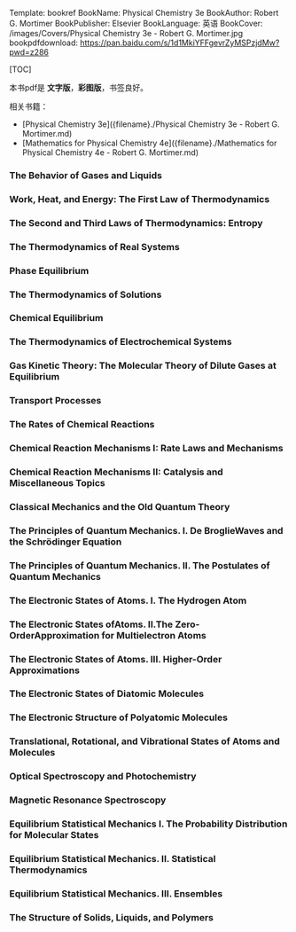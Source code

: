 Template: bookref
BookName: Physical Chemistry 3e
BookAuthor: Robert G. Mortimer
BookPublisher: Elsevier
BookLanguage: 英语
BookCover: /images/Covers/Physical Chemistry 3e - Robert G. Mortimer.jpg
bookpdfdownload: https://pan.baidu.com/s/1d1MkiYFFgevrZyMSPzjdMw?pwd=z286 


[TOC]

本书pdf是 **文字版**，**彩图版**，书签良好。

相关书籍：

- [Physical Chemistry 3e]({filename}./Physical Chemistry 3e - Robert G. Mortimer.md)
- [Mathematics for Physical Chemistry 4e]({filename}./Mathematics for Physical Chemistry 4e - Robert G. Mortimer.md)

### The Behavior of Gases and Liquids

### Work, Heat, and Energy: The First Law of Thermodynamics

### The Second and Third Laws of Thermodynamics: Entropy

### The Thermodynamics of Real Systems

### Phase Equilibrium

### The Thermodynamics of Solutions

### Chemical Equilibrium

### The Thermodynamics of Electrochemical Systems

### Gas Kinetic Theory: The Molecular Theory of Dilute Gases at Equilibrium

### Transport Processes

### The Rates of Chemical Reactions

### Chemical Reaction Mechanisms I: Rate Laws and Mechanisms

### Chemical Reaction Mechanisms II: Catalysis and Miscellaneous Topics

### Classical Mechanics and the Old Quantum Theory

### The Principles of Quantum Mechanics. I. De BroglieWaves and the Schrödinger Equation

### The Principles of Quantum Mechanics. II. The Postulates of Quantum Mechanics

### The Electronic States of Atoms. I. The Hydrogen Atom

### The Electronic States ofAtoms. II.The Zero-OrderApproximation for Multielectron Atoms

### The Electronic States of Atoms. III. Higher-Order Approximations

### The Electronic States of Diatomic Molecules

### The Electronic Structure of Polyatomic Molecules

### Translational, Rotational, and Vibrational States of Atoms and Molecules

### Optical Spectroscopy and Photochemistry

### Magnetic Resonance Spectroscopy

### Equilibrium Statistical Mechanics I. The Probability Distribution for Molecular States

### Equilibrium Statistical Mechanics. II. Statistical Thermodynamics

### Equilibrium Statistical Mechanics. III. Ensembles

### The Structure of Solids, Liquids, and Polymers
